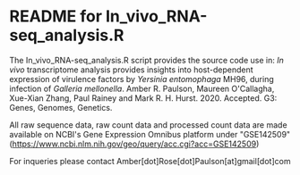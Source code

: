 # README for In_vivo_RNA-seq_analysis.R

The In_vivo_RNA-seq_analysis.R script provides the source code use in: <i>In vivo</i> transcriptome analysis provides insights into host-dependent expression of virulence factors by <i>Yersinia entomophaga</i> MH96, during infection of <i>Galleria mellonella</i>. Amber R. Paulson, Maureen O'Callagha, Xue-Xian Zhang, Paul Rainey and Mark R. H. Hurst. 2020. Accepted. G3: Genes, Genomes, Genetics.

All raw sequence data, raw count data and processed count data are made available on NCBI's Gene Expression Omnibus platform under "GSE142509" (https://www.ncbi.nlm.nih.gov/geo/query/acc.cgi?acc=GSE142509)

For inqueries please contact Amber[dot]Rose[dot]Paulson[at]gmail[dot]com
